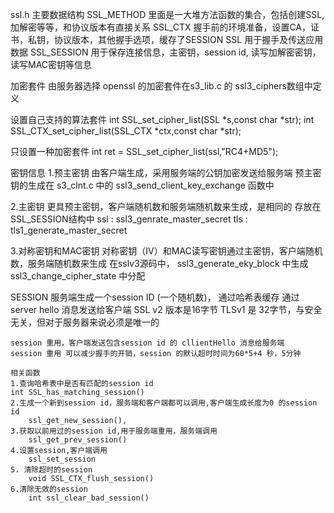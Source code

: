 ssl.h  主要数据结构
SSL_METHOD  里面是一大堆方法函数的集合，包括创建SSL, 加解密等等，和协议版本有直接关系
SSL_CTX              握手前的环境准备，设置CA，证书，私钥，协议版本，其他握手选项，缓存了SESSION
SSL                          用于握手及传送应用数据
SSL_SESSION    用于保存连接信息，主密钥，session id, 读写加解密密钥，读写MAC密钥等信息  

加密套件
由服务器选择
openssl 的加密套件在s3_lib.c 的 ssl3_ciphers数组中定义

设置自己支持的算法套件
int SSL_set_cipher_list(SSL *s,const char *str);
int SSL_CTX_set_cipher_list(SSL_CTX *ctx,const char *str);

只设置一种加密套件
int ret = SSL_set_cipher_list(ssl,"RC4+MD5");

密钥信息
1.预主密钥
    由客户端生成，采用服务端的公钥加密发送给服务端
    预主密钥的生成在 s3_clnt.c 中的
    ssl3_send_client_key_exchange 函数中

2.主密钥
    更具预主密钥，客户端随机数和服务端随机数来生成，是相同的
    存放在SSL_SESSION结构中
        ssl    :  ssl3_genrate_master_secret 
        tls     :  tls1_generate_master_secret

3.对称密钥和MAC密钥
    对称密钥（IV）和MAC读写密钥通过主密钥，客户端随机数，服务端随机数来生成
    在sslv3源码中，
    ssl3_generate_eky_block 中生成
    ssl3_change_cipher_state 中分配


SESSION
    服务端生成一个session ID (一个随机数)， 通过哈希表缓存
    通过server hello 消息发送给客户端
    SSL v2 版本是16字节
    TLSv1   是 32字节，与安全无关，但对于服务器来说必须是唯一的

    session 重用，客户端发送包含session id 的 cllientHello 消息给服务端
    session 重用 可以减少握手的开销，session 的默认超时时间为60*5+4 秒，5分钟

    相关函数
    1.查询哈希表中是否有匹配的session id
    int SSL_has_matching_session()
    2.生成一个新到session id，服务端和客户端都可以调用,客户端生成长度为0 的session id
        ssl_get_new_session(),
    3.获取以前用过的session id,用于服务端重用，服务端调用
        ssl_get_prev_session()
    4.设置session,客户端调用
        ssl_set_session
    5. 清除超时的session
        void SSL_CTX_flush_session()
    6.清除无效的session
        int ssl_clear_bad_session()
        